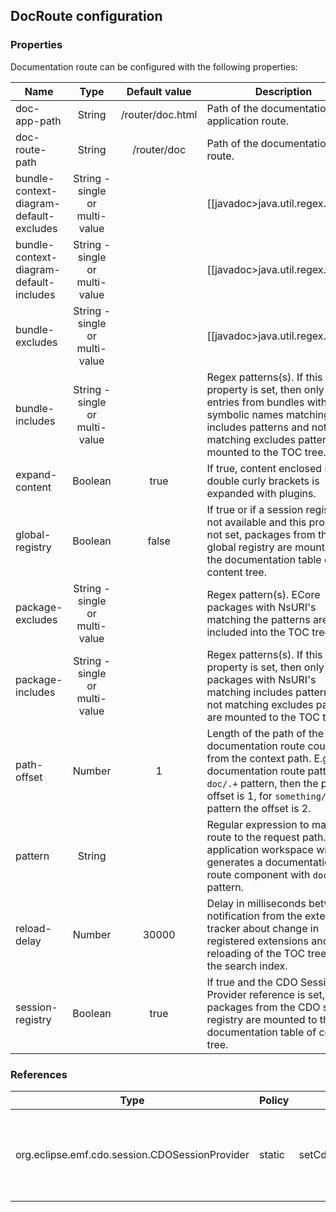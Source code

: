 ## DocRoute configuration

### Properties

Documentation route can be configured with the following properties:

Name           | Type     | Default value | Description 
---------------|:--------:|:-------------:|-------------
doc-app-path      | String | /router/doc.html | Path of the documentation application route.
doc-route-path    | String | /router/doc | Path of the documentation route.
bundle-context-diagram-default-excludes | String - single or multi-value |  | [[javadoc>java.util.regex.Pattern|Regex pattern(s)]]. Bundles matching the patterns are not included by default into bundle/component context diagrams.
bundle-context-diagram-default-includes | String - single or multi-value |  | [[javadoc>java.util.regex.Pattern|Regex pattern(s)]]. Bundles matching the patterns are included by default into bundle/component context diagrams.
bundle-excludes  | String - single or multi-value |  | [[javadoc>java.util.regex.Pattern|Regex pattern(s)]]. TOC entries from bundles with symbolic names matching the patterns are not included into the TOC tree.
bundle-includes  | String - single or multi-value |  | Regex patterns(s). If this property is set, then only TOC entries from bundles with symbolic names matching includes patterns and not matching excludes patterns are mounted to the TOC tree.
expand-content | Boolean  | true          | If true, content enclosed into double curly brackets is expanded with plugins.
global-registry  | Boolean | false        | If true or if a session registry is not available and this property is not set, packages from the global registry are mounted to the documentation table of content tree.
package-excludes  | String - single or multi-value |  | Regex pattern(s). ECore packages with NsURI's matching the patterns are not included into the TOC tree.
package-includes  | String - single or multi-value |  | Regex patterns(s). If this property is set, then only ECore packages with NsURI's matching includes patterns and not matching excludes patterns are mounted to the TOC tree.
path-offset    | Number   | 1             | Length of the path of the documentation route counting from the context path. E.g. if the documentation route pattern is ``doc/.+`` pattern, then the path offset is 1, for ``something/doc/.+`` pattern the offset is 2.
pattern        | String   |               | Regular expression to match route to the request path. The application workspace wizard generates a documentation route component with ``doc/.+`` pattern.
reload-delay     | Number  | 30000        | Delay in milliseconds between a notification from the extension tracker about change in registered extensions and reloading of the TOC tree and the search index.
session-registry | Boolean | true         | If true and the CDO Session Provider reference is set, packages from the CDO session registry are mounted to the documentation table of contents tree.     

### References    	

Type | Policy | Bind | Description
-----|--------|------|------------
org.eclipse.emf.cdo.session.CDOSessionProvider | static | setCdoSessionProvider | An optional reference to CDOSessionProvider is used to generate documentation for packages in the session registry.
